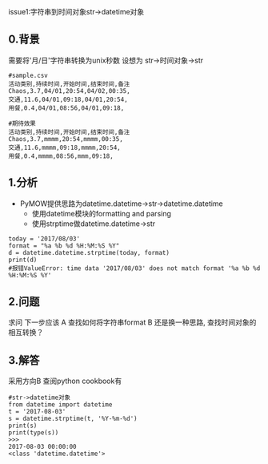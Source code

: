 issue1:字符串到时间对象str->datetime对象
## 0.背景
需要将'月/日'字符串转换为unix秒数
设想为 str->时间对象->str
```
#sample.csv
活动类别,持续时间,开始时间,结束时间,备注
Chaos,3.7,04/01,20:54,04/02,00:35,
交通,11.6,04/01,09:18,04/01,20:54,
用餐,0.4,04/01,08:56,04/01,09:18,

```

```
#期待效果
活动类别,持续时间,开始时间,结束时间,备注
Chaos,3.7,mmmm,20:54,mmmm,00:35,
交通,11.6,mmmm,09:18,mmmm,20:54,
用餐,0.4,mmmm,08:56,mmm,09:18,
```

## 1.分析

- PyMOW提供思路为datetime.datetime->str->datetime.datetime
    + 使用datetime模块的formatting and parsing
    + 使用strptime做datetime.datetime->str

```
today = '2017/08/03'
format = "%a %b %d %H:%M:%S %Y"
d = datetime.datetime.strptime(today, format)
print(d)
#报错ValueError: time data '2017/08/03' does not match format '%a %b %d %H:%M:%S %Y'

```

## 2.问题
求问
下一步应该
A 查找如何将字符串format
B 还是换一种思路, 查找时间对象的相互转换？

## 3.解答
采用方向B
查阅python cookbook有

```
#str->datetime对象
from datetime import datetime
t = '2017-08-03'
s = datetime.strptime(t, '%Y-%m-%d')
print(s)
print(type(s))
>>>
2017-08-03 00:00:00
<class 'datetime.datetime'>

```